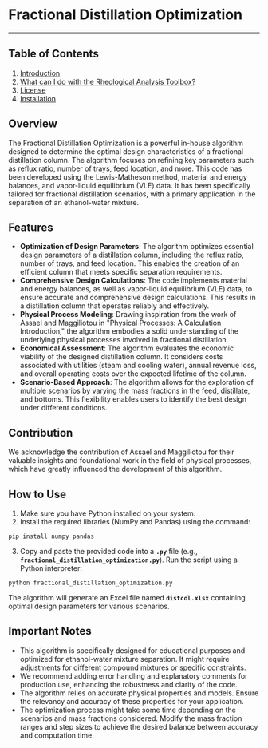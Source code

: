 # Fractional Distillation Optimization
***
## Table of Contents
1. [Introduction](#introduction)
2. [What can I do with the Rheological Analysis Toolbox?](#what-can-i-do-with-the-rheological-analysis-toolbox?)
3. [License](#license)
4. [Installation](#installation)

## Overview
The Fractional Distillation Optimization is a powerful in-house algorithm designed to determine the optimal design characteristics of a fractional distillation column. The algorithm focuses on refining key parameters such as reflux ratio, number of trays, feed location, and more. This code has been developed using the Lewis-Matheson method, material and energy balances, and vapor-liquid equilibrium (VLE) data. It has been specifically tailored for fractional distillation scenarios, with a primary application in the separation of an ethanol-water mixture.

## Features
* **Optimization of Design Parameters**: The algorithm optimizes essential design parameters of a distillation column, including the reflux ratio, number of trays, and feed location. This enables the creation of an efficient column that meets specific separation requirements.
* **Comprehensive Design Calculations**: The code implements material and energy balances, as well as vapor-liquid equilibrium (VLE) data, to ensure accurate and comprehensive design calculations. This results in a distillation column that operates reliably and effectively.
* **Physical Process Modeling**: Drawing inspiration from the work of Assael and Maggiliotou in "Physical Processes: A Calculation Introduction," the algorithm embodies a solid understanding of the underlying physical processes involved in fractional distillation.
* **Economical Assessment**: The algorithm evaluates the economic viability of the designed distillation column. It considers costs associated with utilities (steam and cooling water), annual revenue loss, and overall operating costs over the expected lifetime of the column.
* **Scenario-Based Approach**: The algorithm allows for the exploration of multiple scenarios by varying the mass fractions in the feed, distillate, and bottoms. This flexibility enables users to identify the best design under different conditions.

## Contribution
We acknowledge the contribution of Assael and Maggiliotou for their valuable insights and foundational work in the field of physical processes, which have greatly influenced the development of this algorithm.

## How to Use
1. Make sure you have Python installed on your system.
2. Install the required libraries (NumPy and Pandas) using the command:
```
pip install numpy pandas
```
3. Copy and paste the provided code into a **`.py`** file (e.g., **`fractional_distillation_optimization.py`**).
Run the script using a Python interpreter:
```
python fractional_distillation_optimization.py
```
The algorithm will generate an Excel file named **`distcol.xlsx`** containing optimal design parameters for various scenarios.

## Important Notes
* This algorithm is specifically designed for educational purposes and optimized for ethanol-water mixture separation. It might require adjustments for different compound mixtures or specific constraints.
* We recommend adding error handling and explanatory comments for production use, enhancing the robustness and clarity of the code.
* The algorithm relies on accurate physical properties and models. Ensure the relevancy and accuracy of these properties for your application.
* The optimization process might take some time depending on the scenarios and mass fractions considered. Modify the mass fraction ranges and step sizes to achieve the desired balance between accuracy and computation time.
